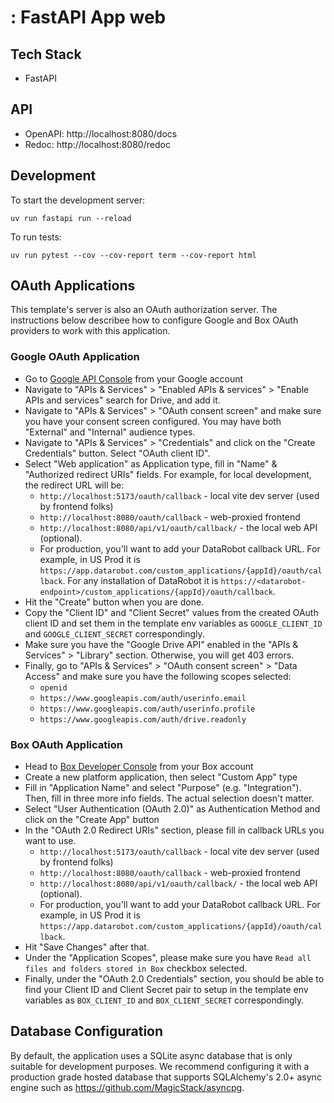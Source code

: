 # : FastAPI App web

## Tech Stack

- FastAPI

## API

- OpenAPI: http://localhost:8080/docs
- Redoc: http://localhost:8080/redoc

## Development

To start the development server:

```
uv run fastapi run --reload
```

To run tests:

```
uv run pytest --cov --cov-report term --cov-report html
```




## OAuth Applications

This template's server is also an OAuth authorization server. The instructions
below describee how to configure Google and Box OAuth providers to work with
this application. 

### Google OAuth Application

- Go to [Google API Console](https://console.developers.google.com/) from your Google account
- Navigate to "APIs & Services" > "Enabled APIs & services" > "Enable APIs and services" search for Drive, and add it.
- Navigate to "APIs & Services" > "OAuth consent screen" and make sure you have your consent screen configured. You may have both "External" and "Internal" audience types.
- Navigate to "APIs & Services" > "Credentials" and click on the "Create Credentials" button. Select "OAuth client ID".
- Select "Web application" as Application type, fill in "Name" & "Authorized redirect URIs" fields. For example, for local development, the redirect URL will be:
  - `http://localhost:5173/oauth/callback` - local vite dev server (used by frontend folks)
  - `http://localhost:8080/oauth/callback` - web-proxied frontend 
  - `http://localhost:8080/api/v1/oauth/callback/` - the local web API (optional).
  -  For production, you'll want to add your DataRobot callback URL. For example, in US Prod it is `https://app.datarobot.com/custom_applications/{appId}/oauth/callback`. For any installation of DataRobot it is `https://<datarobot-endpoint>/custom_applications/{appId}/oauth/callback`.
- Hit the "Create" button when you are done.
- Copy the "Client ID" and "Client Secret" values from the created OAuth client ID and set them in the template env variables as `GOOGLE_CLIENT_ID` and `GOOGLE_CLIENT_SECRET` correspondingly.
- Make sure you have the "Google Drive API" enabled in the "APIs & Services" > "Library" section. Otherwise, you will get 403 errors.
- Finally, go to "APIs & Services" > "OAuth consent screen" > "Data Access" and make sure you have the following scopes selected:
  - `openid`
  - `https://www.googleapis.com/auth/userinfo.email`
  - `https://www.googleapis.com/auth/userinfo.profile`
  - `https://www.googleapis.com/auth/drive.readonly`

### Box OAuth Application

- Head to [Box Developer Console](https://app.box.com/developers/console) from your Box account
- Create a new platform application, then select "Custom App" type
- Fill in "Application Name" and select "Purpose" (e.g. "Integration"). Then, fill in three more info fields. The actual selection doesn't matter.
- Select "User Authentication (OAuth 2.0)" as Authentication Method and click on the "Create App" button
- In the "OAuth 2.0 Redirect URIs" section, please fill in callback URLs you want to use.
  - `http://localhost:5173/oauth/callback` - local vite dev server (used by frontend folks)
  - `http://localhost:8080/oauth/callback` - web-proxied frontend 
  - `http://localhost:8080/api/v1/oauth/callback/` - the local web API (optional).
  -  For production, you'll want to add your DataRobot callback URL. For example, in US Prod it is `https://app.datarobot.com/custom_applications/{appId}/oauth/callback`.
- Hit "Save Changes" after that.
- Under the "Application Scopes", please make sure you have `Read all files and folders stored in Box` checkbox selected.
- Finally, under the "OAuth 2.0 Credentials" section, you should be able to find your Client ID and Client Secret pair to setup in the template env variables as `BOX_CLIENT_ID` and `BOX_CLIENT_SECRET` correspondingly.

## Database Configuration

By default, the application uses a SQLite async database that is only
suitable for development purposes. We recommend configuring it with a
production grade hosted database that supports SQLAlchemy's 2.0+ async
engine such as https://github.com/MagicStack/asyncpg.
